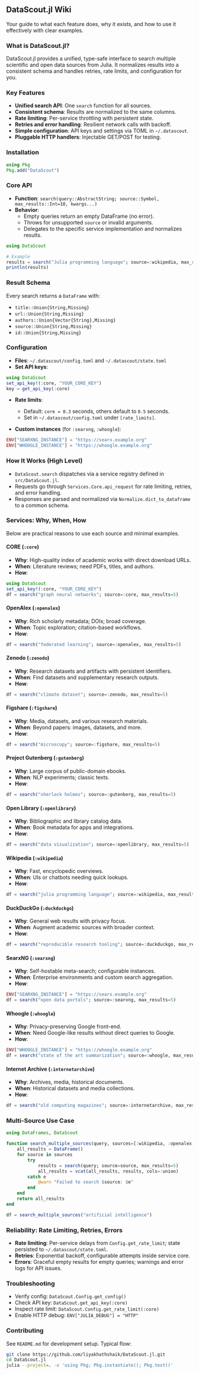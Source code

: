 ## DataScout.jl Wiki

Your guide to what each feature does, why it exists, and how to use it effectively with clear examples.

### What is DataScout.jl?

DataScout.jl provides a unified, type-safe interface to search multiple scientific and open data sources from Julia. It normalizes results into a consistent schema and handles retries, rate limits, and configuration for you.

### Key Features

- **Unified search API**: One `search` function for all sources.
- **Consistent schema**: Results are normalized to the same columns.
- **Rate limiting**: Per-service throttling with persistent state.
- **Retries and error handling**: Resilient network calls with backoff.
- **Simple configuration**: API keys and settings via TOML in `~/.datascout`.
- **Pluggable HTTP handlers**: Injectable GET/POST for testing.

### Installation

```julia
using Pkg
Pkg.add("DataScout")
```

### Core API

- **Function**: `search(query::AbstractString; source::Symbol, max_results::Int=10, kwargs...)`
- **Behavior**:
  - Empty queries return an empty DataFrame (no error).
  - Throws for unsupported `source` or invalid arguments.
  - Delegates to the specific service implementation and normalizes results.

```julia
using DataScout

# Example
results = search("Julia programming language"; source=:wikipedia, max_results=5)
println(results)
```

### Result Schema

Every search returns a `DataFrame` with:

- `title::Union{String,Missing}`
- `url::Union{String,Missing}`
- `authors::Union{Vector{String},Missing}`
- `source::Union{String,Missing}`
- `id::Union{String,Missing}`

### Configuration

- **Files**: `~/.datascout/config.toml` and `~/.datascout/state.toml`
- **Set API keys**:

```julia
using DataScout
set_api_key!(:core, "YOUR_CORE_KEY")
key = get_api_key(:core)
```

- **Rate limits**:
  - Default: `core = 0.3` seconds, others default to `0.5` seconds.
  - Set in `~/.datascout/config.toml` under `[rate_limits]`.

- **Custom instances** (for `:searxng`, `:whoogle`):

```julia
ENV["SEARXNG_INSTANCE"] = "https://searx.example.org"
ENV["WHOOGLE_INSTANCE"] = "https://whoogle.example.org"
```

### How It Works (High Level)

- `DataScout.search` dispatches via a service registry defined in `src/DataScout.jl`.
- Requests go through `Services.Core.api_request` for rate limiting, retries, and error handling.
- Responses are parsed and normalized via `Normalize.dict_to_dataframe` to a common schema.

### Services: Why, When, How

Below are practical reasons to use each source and minimal examples.

#### CORE (`:core`)

- **Why**: High-quality index of academic works with direct download URLs.
- **When**: Literature reviews; need PDFs, titles, and authors.
- **How**:

```julia
using DataScout
set_api_key!(:core, "YOUR_CORE_KEY")
df = search("graph neural networks"; source=:core, max_results=5)
```

#### OpenAlex (`:openalex`)

- **Why**: Rich scholarly metadata; DOIs; broad coverage.
- **When**: Topic exploration; citation-based workflows.
- **How**:

```julia
df = search("federated learning"; source=:openalex, max_results=5)
```

#### Zenodo (`:zenodo`)

- **Why**: Research datasets and artifacts with persistent identifiers.
- **When**: Find datasets and supplementary research outputs.
- **How**:

```julia
df = search("climate dataset"; source=:zenodo, max_results=5)
```

#### Figshare (`:figshare`)

- **Why**: Media, datasets, and various research materials.
- **When**: Beyond papers: images, datasets, and more.
- **How**:

```julia
df = search("microscopy"; source=:figshare, max_results=5)
```

#### Project Gutenberg (`:gutenberg`)

- **Why**: Large corpus of public-domain ebooks.
- **When**: NLP experiments; classic texts.
- **How**:

```julia
df = search("sherlock holmes"; source=:gutenberg, max_results=5)
```

#### Open Library (`:openlibrary`)

- **Why**: Bibliographic and library catalog data.
- **When**: Book metadata for apps and integrations.
- **How**:

```julia
df = search("data visualization"; source=:openlibrary, max_results=5)
```

#### Wikipedia (`:wikipedia`)

- **Why**: Fast, encyclopedic overviews.
- **When**: UIs or chatbots needing quick lookups.
- **How**:

```julia
df = search("julia programming language"; source=:wikipedia, max_results=5)
```

#### DuckDuckGo (`:duckduckgo`)

- **Why**: General web results with privacy focus.
- **When**: Augment academic sources with broader context.
- **How**:

```julia
df = search("reproducible research tooling"; source=:duckduckgo, max_results=5)
```

#### SearxNG (`:searxng`)

- **Why**: Self-hostable meta-search; configurable instances.
- **When**: Enterprise environments and custom search aggregation.
- **How**:

```julia
ENV["SEARXNG_INSTANCE"] = "https://searx.example.org"
df = search("open data portals"; source=:searxng, max_results=5)
```

#### Whoogle (`:whoogle`)

- **Why**: Privacy-preserving Google front-end.
- **When**: Need Google-like results without direct queries to Google.
- **How**:

```julia
ENV["WHOOGLE_INSTANCE"] = "https://whoogle.example.org"
df = search("state of the art summarization"; source=:whoogle, max_results=5)
```

#### Internet Archive (`:internetarchive`)

- **Why**: Archives, media, historical documents.
- **When**: Historical datasets and media collections.
- **How**:

```julia
df = search("old computing magazines"; source=:internetarchive, max_results=5)
```

### Multi-Source Use Case

```julia
using DataFrames, DataScout

function search_multiple_sources(query, sources=[:wikipedia, :openalex, :zenodo])
    all_results = DataFrame()
    for source in sources
        try
            results = search(query; source=source, max_results=5)
            all_results = vcat(all_results, results, cols=:union)
        catch e
            @warn "Failed to search $source: $e"
        end
    end
    return all_results
end

df = search_multiple_sources("artificial intelligence")
```

### Reliability: Rate Limiting, Retries, Errors

- **Rate limiting**: Per-service delays from `Config.get_rate_limit`; state persisted to `~/.datascout/state.toml`.
- **Retries**: Exponential backoff, configurable attempts inside service core.
- **Errors**: Graceful empty results for empty queries; warnings and error logs for API issues.

### Troubleshooting

- Verify config: `DataScout.Config.get_config()`
- Check API key: `DataScout.get_api_key(:core)`
- Inspect rate limit: `DataScout.Config.get_rate_limit(:core)`
- Enable HTTP debug: `ENV["JULIA_DEBUG"] = "HTTP"`

### Contributing

See `README.md` for development setup. Typical flow:

```bash
git clone https://github.com/liyakhathshaik/DataScout.jl.git
cd DataScout.jl
julia --project=. -e 'using Pkg; Pkg.instantiate(); Pkg.test()'
```


